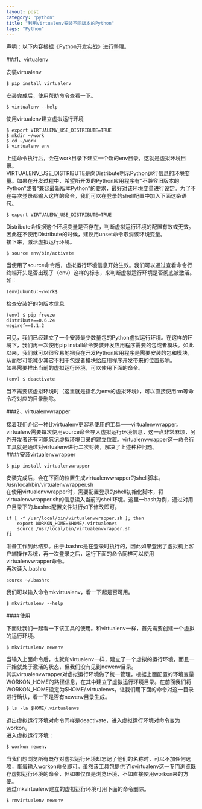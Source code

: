 ```yaml
---
layout: post
category: "python"
title: "利用virtualenv安装不同版本的Python"
tags: "Python"
---
```


声明：以下内容根据《Python开发实战》进行整理。

###1、virtualenv

安装virtualenv

    $ pip install virtualenv

安装完成后，使用帮助命令查看一下。

    $ virtualenv --help 

使用virtualenv建立虚拟运行环境

    $ export VIRTUALENV_USE_DISTRIBUTE=TRUE
    $ mkdir ~/work
    $ cd ~/work
    $ virtualenv env

上述命令执行后，会在work目录下建立一个新的env目录，这就是虚拟环境目录。  
VIRTUALENV_USE_DISTRIBUTE是向Distribute明示Python运行信息的环境变量。如果在开发过程中，希望所开发的Python应用程序有“不兼容旧版本的Python”或者“兼容最新版本Python”的要求，最好对该环境变量进行设定。为了不在每次登录都输入这样的命令，我们可以在登录的shell配置中加入下面这条语句。

    $ export VIRTUALENV_USE_DISTRIBUTE=TRUE

Distribute会根据这个环境变量是否存在，判断虚拟运行环境的配置有效或无效。因此在不使用Distribute的时候，建议用unset命令取消该环境变量。  
接下来，激活虚拟运行环境。

    $ source env/bin/activate

当使用了source命令后，虚拟运行环境信息开始生效。我们可以通过查看命令行终端开头是否出现了（env）这样的标志，来判断虚拟运行环境是否彻底被激活。如：

    (env)ubuntu:~/work$ 

检查安装好的包版本信息

    (env) $ pip freeze
    distribute==0.6.24
    wsgiref==0.1.2

可见，我们已经建立了一个安装最少数量包的Python虚拟运行环境。在这样的环境下，我们再一次使用pip install命令安装开发应用程序需要的包或者模块。如此以来，我们就可以很容易地把我在开发Python应用程序是需要安装的包和模块，从而尽可能减少其它不相干包或者模块给应用程序开发带来的位置影响。  
如果需要推出当前的虚拟运行环境，可以使用下面的命令。

    (env) $ deactivate

当不需要该虚拟环境时（这里就是指名为env的虚拟环境），可以直接使用rm等命令将对应的目录删除。

###2、virtualenvwrapper

接着我们介绍一种比virtualenv更容易使用的工具——virtualenvwrapper。virtualenv需要每次使用source命令导入虚拟运行环境信息，这一点非常麻烦，另外开发者还有可能忘记虚拟环境目录的建立位置。virtualenvwrapper这一命令行工具就是通过对virtualenv进行二次封装，解决了上述种种问题。  
####安装virtualenvwrapper

    $ pip install virtualenvwrapper

安装完成后，会在下面的位置生成virtualenvwrapper的shell脚本。  
/usr/local/bin/virtualenvwrapper.sh  
在使用virtualenvwrapper时，需要配置登录的shell初始化脚本，将virtualenvwrapper.sh的信息读入当前的shell环境。这里一bash为例，通过对用户目录下的.bashrc配置文件进行如下修改即可。

    if [ -f /usr/local/bin/virtualenvwrapper.sh ]; then
        export WORKON_HOME=$HOME/.virtualenvs
        source /usr/local/bin/virtualenvwrapper.sh
    fi

准备工作到此结束。由于.bashrc是在登录时执行的，因此如果登出了虚拟机上客户端操作系统，再一次登录之后，运行下面的命令同样可以使用virtualenvwrapper命令。  
再次读入.bashrc  

    source ~/.bashrc

我们可以输入命令mkvirtualenv，看一下起是否可用。

    $ mkvirtualenv --help

####使用

下面让我们一起看一下该工具的使用。和virtualenv一样，首先需要创建一个虚拟的运行环境。

    $ mkvirtualenv newenv

当输入上面命令后，也就和virtualenv一样，建立了一个虚拟的运行环境，而且一开始就处于激活的状态，但我们没有见到newenv目录。  
其实virtualenvwrapper对虚拟运行环境做了统一管理，根据上面配置的环境变量WORKON_HOME的路径信息，在其中建立了虚拟运行环境目录。在前面我们将WORKON_HOME设定为$HOME/.virtualenvs，让我们用下面的命令对这一目录进行确认，看一下是否有newenv目录生成。

    $ ls -la $HOME/.virtualenvs

退出虚拟运行环境对命令同样是deactivate，进入虚拟运行环境对命令变为workon。  
进入虚拟运行环境：

    $ workon newenv

当我们想浏览所有既存对虚拟运行环境却忘记了他们的名称时，可以不加任何选项，蛋蛋输入workon命令即可。虽然该工具包提供了lsvirtualenv这一专门浏览既存虚拟运行环境的命令，但如果仅仅是浏览环境，不如直接使用workon来的方便。  
通过mkvirtualenv建立的虚拟运行环境可用下面的命令删除。

    $ rmvirtualenv newenv

